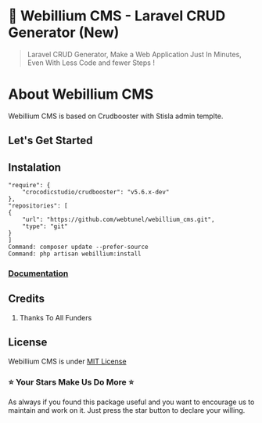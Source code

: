 # :rocket: Webillium CMS - Laravel CRUD Generator (New)

> Laravel CRUD Generator, Make a Web Application Just In Minutes, Even With Less Code and fewer Steps !

# About Webillium CMS

Webillium CMS is based on Crudbooster with Stisla admin templte.

## Let's Get Started

## Instalation

```
"require": {
    "crocodicstudio/crudbooster": "v5.6.x-dev"
},
"repositories": [
{
    "url": "https://github.com/webtunel/webillium_cms.git",
    "type": "git"
}
]
Command: composer update --prefer-source
Command: php artisan webillium:install
```

### [Documentation](/docs/en/index.md)

## Credits

1.  Thanks To All Funders

## License

Webillium CMS is under [MIT License](https://opensource.org/licenses/MIT)

### :star: Your Stars Make Us Do More :star:

As always if you found this package useful and you want to encourage us to maintain and work on it. Just press the star button to declare your willing.
